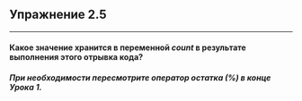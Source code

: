 ## Упражнение 2.5

***

#### Какое значение хранится в переменной *count* в результате выполнения этого отрывка кода?

##### При необходимости пересмотрите оператор остатка (%) в конце Урока 1.